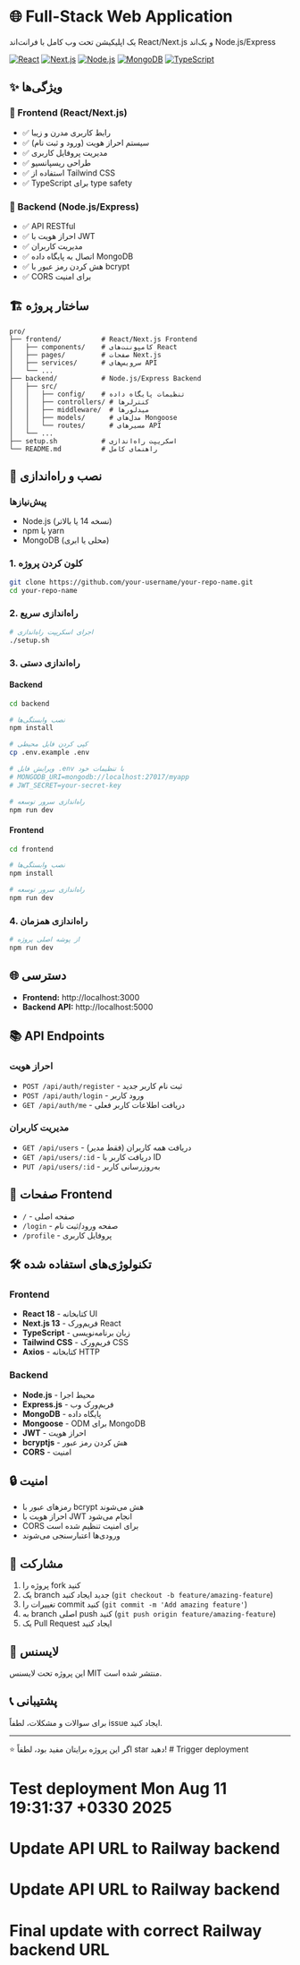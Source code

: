 # 🌐 Full-Stack Web Application

یک اپلیکیشن تحت وب کامل با فرانت‌اند React/Next.js و بک‌اند Node.js/Express

[![React](https://img.shields.io/badge/React-18-blue.svg)](https://reactjs.org/)
[![Next.js](https://img.shields.io/badge/Next.js-13-black.svg)](https://nextjs.org/)
[![Node.js](https://img.shields.io/badge/Node.js-Express-green.svg)](https://nodejs.org/)
[![MongoDB](https://img.shields.io/badge/MongoDB-Database-green.svg)](https://mongodb.com/)
[![TypeScript](https://img.shields.io/badge/TypeScript-5.0-blue.svg)](https://typescriptlang.org/)

## ✨ ویژگی‌ها

### 🎨 Frontend (React/Next.js)
- ✅ رابط کاربری مدرن و زیبا
- ✅ سیستم احراز هویت (ورود و ثبت نام)
- ✅ مدیریت پروفایل کاربری
- ✅ طراحی ریسپانسیو
- ✅ استفاده از Tailwind CSS
- ✅ TypeScript برای type safety

### 🔧 Backend (Node.js/Express)
- ✅ API RESTful
- ✅ احراز هویت با JWT
- ✅ مدیریت کاربران
- ✅ اتصال به پایگاه داده MongoDB
- ✅ هش کردن رمز عبور با bcrypt
- ✅ CORS برای امنیت

## 🏗️ ساختار پروژه

```
pro/
├── frontend/          # React/Next.js Frontend
│   ├── components/    # کامپوننت‌های React
│   ├── pages/         # صفحات Next.js
│   ├── services/      # سرویس‌های API
│   └── ...
├── backend/           # Node.js/Express Backend
│   ├── src/
│   │   ├── config/    # تنظیمات پایگاه داده
│   │   ├── controllers/ # کنترلرها
│   │   ├── middleware/  # میدلورها
│   │   ├── models/      # مدل‌های Mongoose
│   │   └── routes/      # مسیرهای API
│   └── ...
├── setup.sh           # اسکریپت راه‌اندازی
└── README.md          # راهنمای کامل
```

## 🚀 نصب و راه‌اندازی

### پیش‌نیازها
- Node.js (نسخه 14 یا بالاتر)
- npm یا yarn
- MongoDB (محلی یا ابری)

### 1. کلون کردن پروژه
```bash
git clone https://github.com/your-username/your-repo-name.git
cd your-repo-name
```

### 2. راه‌اندازی سریع
```bash
# اجرای اسکریپت راه‌اندازی
./setup.sh
```

### 3. راه‌اندازی دستی

#### Backend
```bash
cd backend

# نصب وابستگی‌ها
npm install

# کپی کردن فایل محیطی
cp .env.example .env

# ویرایش فایل .env با تنظیمات خود
# MONGODB_URI=mongodb://localhost:27017/myapp
# JWT_SECRET=your-secret-key

# راه‌اندازی سرور توسعه
npm run dev
```

#### Frontend
```bash
cd frontend

# نصب وابستگی‌ها
npm install

# راه‌اندازی سرور توسعه
npm run dev
```

### 4. راه‌اندازی همزمان
```bash
# از پوشه اصلی پروژه
npm run dev
```

## 🌐 دسترسی

- **Frontend:** http://localhost:3000
- **Backend API:** http://localhost:5000

## 📚 API Endpoints

### احراز هویت
- `POST /api/auth/register` - ثبت نام کاربر جدید
- `POST /api/auth/login` - ورود کاربر
- `GET /api/auth/me` - دریافت اطلاعات کاربر فعلی

### مدیریت کاربران
- `GET /api/users` - دریافت همه کاربران (فقط مدیر)
- `GET /api/users/:id` - دریافت کاربر با ID
- `PUT /api/users/:id` - به‌روزرسانی کاربر

## 📱 صفحات Frontend

- `/` - صفحه اصلی
- `/login` - صفحه ورود/ثبت نام
- `/profile` - پروفایل کاربری

## 🛠️ تکنولوژی‌های استفاده شده

### Frontend
- **React 18** - کتابخانه UI
- **Next.js 13** - فریم‌ورک React
- **TypeScript** - زبان برنامه‌نویسی
- **Tailwind CSS** - فریم‌ورک CSS
- **Axios** - کتابخانه HTTP

### Backend
- **Node.js** - محیط اجرا
- **Express.js** - فریم‌ورک وب
- **MongoDB** - پایگاه داده
- **Mongoose** - ODM برای MongoDB
- **JWT** - احراز هویت
- **bcryptjs** - هش کردن رمز عبور
- **CORS** - امنیت

## 🔒 امنیت

- رمزهای عبور با bcrypt هش می‌شوند
- احراز هویت با JWT انجام می‌شود
- CORS برای امنیت تنظیم شده است
- ورودی‌ها اعتبارسنجی می‌شوند

## 🤝 مشارکت

1. پروژه را fork کنید
2. یک branch جدید ایجاد کنید (`git checkout -b feature/amazing-feature`)
3. تغییرات را commit کنید (`git commit -m 'Add amazing feature'`)
4. به branch اصلی push کنید (`git push origin feature/amazing-feature`)
5. یک Pull Request ایجاد کنید

## 📝 لایسنس

این پروژه تحت لایسنس MIT منتشر شده است.

## 📞 پشتیبانی

برای سوالات و مشکلات، لطفاً issue ایجاد کنید.

---

⭐ اگر این پروژه برایتان مفید بود، لطفاً star دهید! # Trigger deployment
# Test deployment Mon Aug 11 19:31:37 +0330 2025
# Update API URL to Railway backend
# Update API URL to Railway backend
# Final update with correct Railway backend URL

